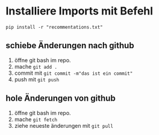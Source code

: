 # Installiere Imports mit Befehl

`pip install -r "recommentations.txt"`



## schiebe Änderungen nach github

1. öffne git bash im repo.
2. mache `git add .`
3. commit mit `git commit -m"das ist ein commit"`
4. push mit `git push`


## hole Änderungen von github

1. öffne git bash im repo.
2. mache `git fetch`
3. ziehe neueste änderungen mit `git pull`
